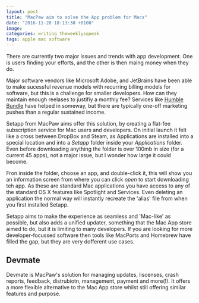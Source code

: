 ```yaml
---
layout: post
title: "MacPaw aim to solve the App problem for Macs"
date: "2016-11-20 18:13:30 +0100"
image:
categories: writing theweeklysqueak
tags: apple mac software
---
```


There are currently two major issues and trends with app development. One is users finding your efforts, and the other is then maing money when they do.

Major software vendors like Microsoft Adobe, and JetBrains have been able to make sucessful revenue models with recurring billing models for software, but this is a challenge for smaller developers. How can they maintain enough reelases to justifiy a monthly fee? Services like [Humble Bundle](https://www.humblebundle.com) have helped in someway, but there are typically one-off marketing pushes than a regular sustained income.

Setapp from MacPaw aims offer this solution, by creating a flat-fee subscription service for Mac users and developers. On initial launch it felt like a cross between DropBox and Steam, as Applications are installed into a special location and into a _Setapp_ folder inside your _Applications_ folder. Even before downloading anything the folder is over 100mb in size (for a current 45 apps), not a major issue, but I wonder how large it could become.

Fron inside the folder, choose an app, and double-click it, this will show you an information screen from where you can click _open_ to start downloading teh app. As these are standard Mac applications you have access to any of the standard OS X features like Spotlight and Services. Even deleting an application the normal way will instantly recreate the 'alias' file from when you first installed Setapp.

Setapp aims to make the experience as seamless and 'Mac-like' as possible, but also adds a unified updater, something that the Mac App store aimed to do, but it is limiting to many developers. If you are looking for more developer-focussed software then tools like MacPorts and Homebrew have filled the gap, but they are very dofferent use cases.

## Devmate
Devmate is MacPaw's solution for managing updates, liscenses, crash reports, feedback, distrubiotn, management, payment and more(!). It offers a more flexible alternative to the Mac App store whilst still offering similar features and purpose.
